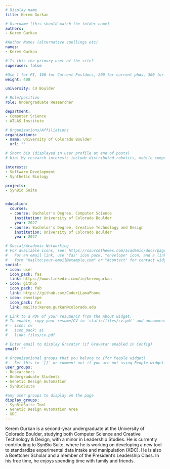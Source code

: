 ```yaml
---
# Display name
title: Kerem Gurkan

# Username (this should match the folder name)
authors:
- Kerem Gurkan

#Author Names (alternative spellings etc)
names:
- Kerem Gurkan

# Is this the primary user of the site?
superuser: false

#Use 1 for PI, 100 for Current Postdocs, 200 for current phds, 300 for current masters, 400 for current undergrads, 800 for alum postdocs, 810 for alum phds, 820 for alum masters, and 830 for alum undergrads, 900 for tools, 1000 for projects
weight: 400

university: CU Boulder

# Role/position
role: Undergraduate Researcher

department:
- Computer Science
- ATLAS Institute

# Organizations/Affiliations
organizations:
- name: University of Colorado Boulder
  url: ""

# Short bio (displayed in user profile at end of posts)
# bio: My research interests include distributed robotics, mobile computing and programmable matter.

interests:
- Software Development
- Synthetic Biology

projects:
- SynBio Suite


education:
  courses:
  - course: Bachelor's Degree, Computer Science
    institution: University of Colorado Boulder
    year: 2027
  - course: Bachelor's Degree, Creative Technology and Design
    institution: University of Colorado Boulder
    year: 2027

# Social/Academic Networking
# For available icons, see: https://sourcethemes.com/academic/docs/page-builder/#icons
#   For an email link, use "fas" icon pack, "envelope" icon, and a link in the
#   form "mailto:your-email@example.com" or "#contact" for contact widget.
social:
- icon: user
  icon_pack: fas
  link: https://www.linkedin.com/in/keremgurkan
- icon: github
  icon_pack: fab
  link: https://github.com/CoderLLamaPhone
- icon: envelope
  icon_pack: fas
  link: mailto:kerem.gurkan@colorado.edu 

# Link to a PDF of your resume/CV from the About widget.
# To enable, copy your resume/CV to `static/files/cv.pdf` and uncomment the lines below.
# - icon: cv
#   icon_pack: ai
#   link: files/cv.pdf

# Enter email to display Gravatar (if Gravatar enabled in Config)
email: ""

# Organizational groups that you belong to (for People widget)
#   Set this to `[]` or comment out if you are not using People widget.
user_groups:
- Researchers
- Undergraduate Students
- Genetic Design Automation
- SynBioSuite

#any user groups to display on the page
display_groups:
- SynBioSuite Tool
- Genetic Design Automation Area
- XDC
---
```

Kerem Gurkan is a second-year undergraduate at the University of Colorado Boulder, studying both Computer Science and Creative Technology & Design, with a minor in Leadership Studies. He is currently contributing to SynBio Suite, where he is working on developing a new tool to standardize experimental data intake and manipulation (XDC). He is also a Boettcher Scholar and a member of the President’s Leadership Class. In his free time, he enjoys spending time with family and friends.
